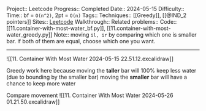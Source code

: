 Project:: Leetcode
Progress:: Completed
Date:: 2024-05-15
Difficulty:: 
Time:: bf = `O(n^2)`, 2pt = `O(n)`
Tags:: 
Techniques:: [[Greedy]], [[@IND_2 pointers]]
Sites:: [Leetcode](https://leetcode.com/problems/container-with-most-water/description/)
Walkthrough:: 
Related problems:: 
Code:: [[11.container-with-most-water_bf.py]], [[11.container-with-most-water_greedy.py]]
Note:: moving `il, ir` by comparing which one is smaller bar. if both of them are equal, choose which one you want.

---

![[11. Container With Most Water 2024-05-15 22.51.12.excalidraw]]


Greedy work here because
	moving the **taller** bar will 100% keep less water (due to bounding by the smaller bar)
	moving the **smaller** bar will have a chance to keep more water

Compare movement
![[11. Container With Most Water 2024-05-26 01.21.50.excalidraw]]
